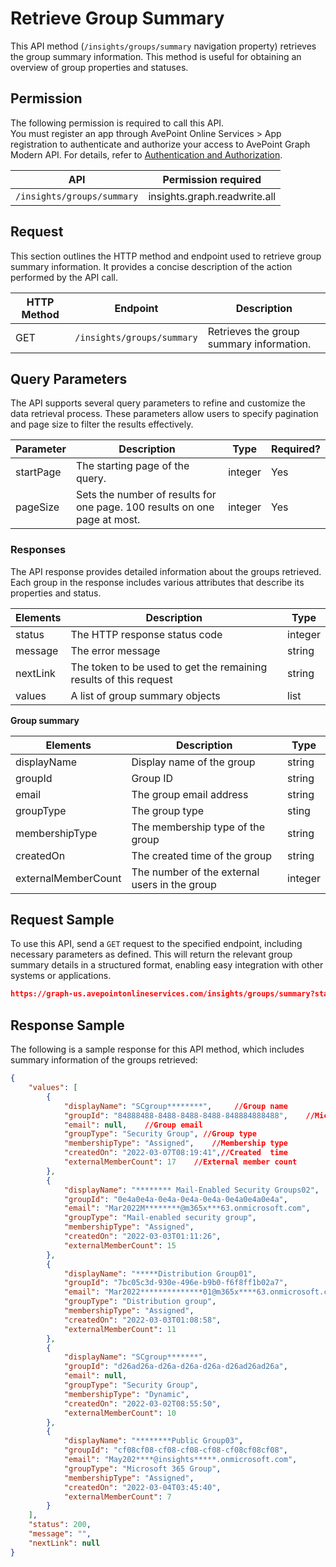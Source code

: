 # Retrieve Group Summary

This API method (`/insights/groups/summary` navigation property) retrieves the group summary information. This method is useful for obtaining an overview of group properties and statuses. 

## Permission 

The following permission is required to call this API.  
You must register an app through AvePoint Online Services > App registration to authenticate and authorize your access to AvePoint Graph Modern API. For details, refer to [Authentication and Authorization](https://learn.avepoint.com/docs/Use-AvePoint-Graph-Modern-API.html#authentication-and-authorization).

| API     | Permission required | 
|-------------------|---------------|
| `/insights/groups/summary` | insights.graph.readwrite.all  |

## Request 

This section outlines the HTTP method and endpoint used to retrieve group summary information. It provides a concise description of the action performed by the API call. 

| HTTP Method | Endpoint | Description |
| --- | --- | --- |
| GET | `/insights/groups/summary` | Retrieves the group summary information. |


## Query Parameters

The API supports several query parameters to refine and customize the data retrieval process. These parameters allow users to specify pagination and page size to filter the results effectively.


| Parameter | Description | Type    | Required? |
|-----------|-------------|---------|-----------|
| startPage | The starting page of the query. | integer | Yes        |
| pageSize  | Sets the number of results for one page. 100 results on one page at most. | integer | Yes        |

### Responses

The API response provides detailed information about the groups retrieved. Each group in the response includes various attributes that describe its properties and status.

| Elements | Description                                      | Type    |
|----------|--------------------------------------------------|---------|
| status   | The HTTP response status code                    | integer |
| message  | The error message                             | string  |
| nextLink | The token to be used to get the remaining results of this request | string  |
| values   | A list of group summary objects               | list   |

**Group summary**

| Elements | Description                                      | Type    |
|----------|--------------------------------------------------|---------|
|displayName   |  Display name of the group | string|
|groupId| Group ID|string|
|email| The group email address |string |
|groupType| The group type|sting|
|membershipType| The membership type of the group|string|
|createdOn| The created time of the group|string|
|externalMemberCount|The number of the external users in the group|integer |


## Request Sample

To use this API, send a `GET` request to the specified endpoint, including necessary parameters as defined. This will return the relevant group summary details in a structured format, enabling easy integration with other systems or applications. 

```json
https://graph-us.avepointonlineservices.com/insights/groups/summary?startPage=1&pageSize=50
```

## Response Sample  

The following is a sample response for this API method, which includes summary information of the groups retrieved: 

```json
{
    "values": [
        {
            "displayName": "SCgroup********",     //Group name
            "groupId": "84888488-8488-8488-8488-848884888488",    //Microsoft Entra Group ID
            "email": null,    //Group email
            "groupType": "Security Group", //Group type
            "membershipType": "Assigned",    //Membership type
            "createdOn": "2022-03-07T08:19:41",//Created  time
            "externalMemberCount": 17    //External member count
        },
        {
            "displayName": "******** Mail-Enabled Security Groups02",
            "groupId": "0e4a0e4a-0e4a-0e4a-0e4a-0e4a0e4a0e4a",
            "email": "Mar2022M********@m365x***63.onmicrosoft.com",
            "groupType": "Mail-enabled security group",
            "membershipType": "Assigned",
            "createdOn": "2022-03-03T01:11:26",
            "externalMemberCount": 15
        },
        {
            "displayName": "*****Distribution Group01",
            "groupId": "7bc05c3d-930e-496e-b9b0-f6f8ff1b02a7",
            "email": "Mar2022**************01@m365x****63.onmicrosoft.com",
            "groupType": "Distribution group",
            "membershipType": "Assigned",
            "createdOn": "2022-03-03T01:08:58",
            "externalMemberCount": 11
        },
        {
            "displayName": "SCgroup*******",
            "groupId": "d26ad26a-d26a-d26a-d26a-d26ad26ad26a",
            "email": null,
            "groupType": "Security Group",
            "membershipType": "Dynamic",
            "createdOn": "2022-03-02T08:55:50",
            "externalMemberCount": 10
        },
        {
            "displayName": "********Public Group03",
            "groupId": "cf08cf08-cf08-cf08-cf08-cf08cf08cf08",
            "email": "May202****@insights*****.onmicrosoft.com",
            "groupType": "Microsoft 365 Group",
            "membershipType": "Assigned",
            "createdOn": "2022-03-04T03:45:40",
            "externalMemberCount": 7
        }
    ],
    "status": 200,
    "message": "",
    "nextLink": null
}
```
